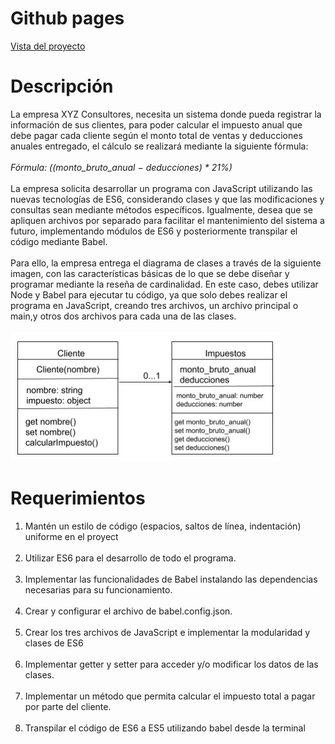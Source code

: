 <!DOCTYPE html>
<html>

<head>
  <meta charset="utf-8">
  <meta name="viewport" content="width=device-width, initial-scale=1.0">
  <link rel="stylesheet" href="https://stackedit.io/style.css" />
</head>

<body class="stackedit">
  <div class="stackedit__html">
    <h1 id="github-pages">Github pages</h1>
    <p><a href="https://josefamendezpruebaunodl.ga/Unidad_3/3_1_VariablesYOperadoresLogicos/index.html">Vista
        del proyecto</a></p>
    <h1 id="desafío">Descripción </h1>
    <p>La empresa XYZ Consultores, necesita un sistema donde pueda registrar la información de
    sus clientes, para poder calcular el impuesto anual que debe pagar cada cliente según el
    monto total de ventas y deducciones anuales entregado, el cálculo se realizará mediante la
    siguiente fórmula:
    <br>
    <br>
    <i>Fórmula: ((monto_bruto_anual − deducciones) * 21%)</i>
    <br>
    <br>
   La empresa solicita desarrollar un programa con JavaScript utilizando las nuevas
  tecnologías de ES6, considerando clases y que las modificaciones y consultas sean
  mediante métodos específicos. Igualmente, desea que se apliquen archivos por separado
  para facilitar el mantenimiento del sistema a futuro, implementando módulos de ES6 y
  posteriormente transpilar el código mediante Babel.
    <br>
    <br>
    Para ello, la empresa entrega el diagrama de clases a través de la siguiente imagen, con las
    características básicas de lo que se debe diseñar y programar mediante la reseña de cardinalidad. En este caso, debes utilizar Node y Babel para ejecutar tu código, ya que solo debes realizar el programa en JavaScript, creando tres archivos, un archivo principal o main,y otros dos archivos para cada una de las clases.
    <br>
    <br>
         <img src="imgReadme/img9.jpg" alt="">
    </p>
    <h1>Requerimientos</h1>
    <ol>
        <li>
         Mantén un estilo de código (espacios, saltos de línea, indentación) uniforme en el
        proyect   
        </li>
        <br>
        <li>
        Utilizar ES6 para el desarrollo de todo el programa.   
        </li>
        <br>
        <li>
         Implementar las funcionalidades de Babel instalando las dependencias necesarias
          para su funcionamiento.
        </li>
        <br>
        <li>
         Crear y configurar el archivo de babel.config.json.
        </li>
        <br>
        <li>
        Crear los tres archivos de JavaScript e implementar la modularidad y clases de ES6
        </li>
        <br>
        <li>
        Implementar getter y setter para acceder y/o modificar los datos de las clases.
        </li>
        <br>
        <li>
        Implementar un método que permita calcular el impuesto total a pagar por parte del
        cliente.
        </li>
        <br>
        <li>
        Transpilar el código de ES6 a ES5 utilizando babel desde la terminal
        </li>
    </ol>
  </div>
</body>

</html>
